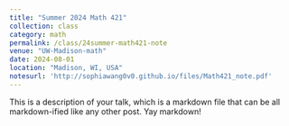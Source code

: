 ```yaml
---
title: "Summer 2024 Math 421"
collection: class
category: math
permalink: /class/24summer-math421-note
venue: "UW-Madison-math"
date: 2024-08-01
location: "Madison, WI, USA"
notesurl: 'http://sophiawang0v0.github.io/files/Math421_note.pdf'
---
```


This is a description of your talk, which is a markdown file that can be all markdown-ified like any other post. Yay markdown!